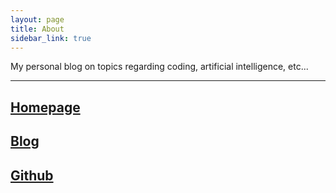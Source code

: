 ```yaml
---
layout: page
title: About
sidebar_link: true
---
```


My personal blog on topics regarding coding, artificial intelligence, etc...

---

## [Homepage](https://shunkakinoki.com/)

## [Blog](https://shunblog.com/)

## [Github](https://github.com/shunkakinoki)